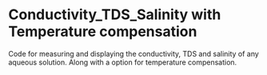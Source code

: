 # Conductivity_TDS_Salinity with Temperature compensation
Code for measuring and displaying the conductivity, TDS and salinity of any aqueous solution. Along with a option for temperature compensation.
